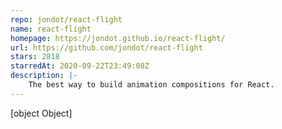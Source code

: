 ```yaml
---
repo: jondot/react-flight
name: react-flight
homepage: https://jondot.github.io/react-flight/
url: https://github.com/jondot/react-flight
stars: 2818
starredAt: 2020-09-22T23:49:08Z
description: |-
    The best way to build animation compositions for React.
---
```


[object Object]
